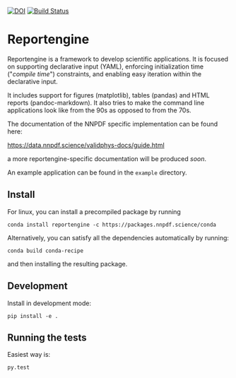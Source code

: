 [![DOI](https://zenodo.org/badge/42721933.svg)](https://zenodo.org/badge/latestdoi/42721933)
[![Build Status](https://travis-ci.org/NNPDF/reportengine.svg?branch=master)](https://travis-ci.org/NNPDF/reportengine)

Reportengine
============

Reportengine is a framework to develop scientific applications. It is
focused on supporting declarative input (YAML), enforcing
initialization time ("*compile time*") constraints, and enabling easy
iteration within the declarative input.

It includes support for figures (matplotlib), tables (pandas) and HTML
reports (pandoc-markdown). It also tries to make the command line
applications look like from the 90s as opposed to from the 70s.

The documentation of the NNPDF specific implementation can be found
here:

https://data.nnpdf.science/validphys-docs/guide.html

a more reportengine-specific documentation will be produced *soon*.

An example application can be found in the `example` directory.


Install
-------

For linux, you can install a precompiled package by running

````
conda install reportengine -c https://packages.nnpdf.science/conda

````

Alternatively, you can satisfy all the dependencies automatically by
running:

````
conda build conda-recipe
````

and then installing the resulting package.


Development
-----------

Install in development mode:

````
pip install -e .
````

Running the tests
-----------------

Easiest way is:

````
py.test
````
